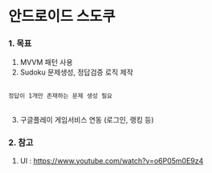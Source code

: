 # 안드로이드 스도쿠


### 1. 목표
1) MVVM 패턴 사용
2) Sudoku 문제생성, 정답검증 로직 제작
<pre>
<code>
정답이 1개만 존재하는 문제 생성 필요
</code>
</pre>
3) 구글플레이 게임서비스 연동 (로그인, 랭킹 등)

### 2. 참고
1) UI : https://www.youtube.com/watch?v=o6P05m0E9z4
